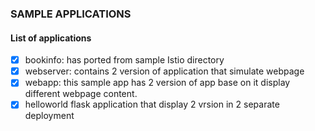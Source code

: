 ### SAMPLE APPLICATIONS

#### List of applications
- [X] bookinfo:   has ported from sample Istio directory
- [X] webserver:  contains 2 version of application that simulate webpage
- [X] webapp:     this sample app has 2 version of app base on it display
                  different webpage content.
- [X] helloworld  flask application that display 2 vrsion in 2 separate deployment

